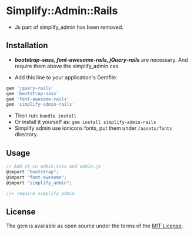 # Simplify::Admin::Rails
- Js part of simplify\_admin has been removed.

## Installation
- __*bootstrap-sass, font-awesome-rails, jQuery-rails*__ are necessary. And require them above the simplify\_admin css

- Add this line to your application's Gemfile:
```ruby
gem 'jquery-rails'
gem 'bootstrap-sass'
gem 'font-awesome-rails'
gem 'simplify-admin-rails'
```
- Then run: `bundle install`
- Or install it yourself as: `gem install simplify-admin-rails`
- Simplify admin use ionicons fonts, put them under `/assets/fonts` directory.

## Usage
```javascript
// Add it in admin.scss and admin.js
@import "bootstrap";
@import "font-awesome";
@import "simplify_admin";

//= require simplify_admin
```

## License
The gem is available as open source under the terms of the [MIT License](http://opensource.org/licenses/MIT).
